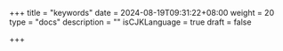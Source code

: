 +++
title = "keywords"
date = 2024-08-19T09:31:22+08:00
weight = 20
type = "docs"
description = ""
isCJKLanguage = true
draft = false

+++

